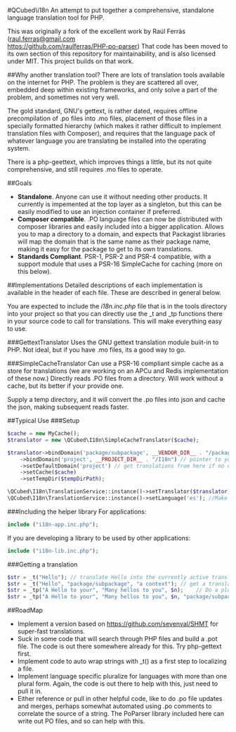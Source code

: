 #QCubed\i18n
An attempt to put together a comprehensive, standalone language translation tool for PHP.

This was originally a fork of the excellent work by Raúl Ferràs (raul.ferras@gmail.com  
https://github.com/raulferras/PHP-po-parser)
That code has been moved to its own section of this repository for maintainability, 
and is also licensed under MIT. This project builds on that work.

##Why another translation tool?
There are lots of translation tools available on the internet for PHP. The problem is they
are scattered all over, embedded deep within existing frameworks, and only solve a part
of the problem, and sometimes not very well.

The gold standard, GNU's gettext, is rather dated, requires offline precompilation of .po
files into .mo files, placement of those files in a specially formatted hierarchy (which
makes it rather difficult to implement translation files with Composer), and requires
that the language pack of whatever language you are translating be installed into the
operating system.

There is a php-geettext, which improves things a little, but its not quite comprehensive, 
and still requires .mo files to operate.

##Goals
- **Standalone**. Anyone can use it without needing other products. It currently is impemented at
the top layer as a singleton, but this can be easily modified to use an injection container if preferred.
- **Composer compatible**. .PO language files can now be distributed with composer libraries
and easily included into a bigger application. 
Allows you to map a directory to a domain, and expects that Packagist libraries
will map the domain that is the same name as their package name, making it easy for the
package to get to its own translations.
- **Standards Compliant**. PSR-1, PSR-2 and PSR-4 compatible, with a support module that uses a
PSR-16 SimpleCache for caching (more on this below).

##Implementations
Detailed descriptions of each implementation is available in the header of each file. 
These are described in general below.

You are expected to include the *i18n.inc.php* file that is in the tools directory into your
project so that you can directly use the _t and _tp functions there in your source code to
call for translations. This will make everything easy to use.

###GettextTranslator
Uses the GNU gettext translation module buiit-in to PHP. Not ideal, but if you have .mo files,
its a good way to go.

###SimpleCacheTranslator
Can use a PSR-16 compliant simple cache as a store for translations (we are working on
an APCu and Redis implementation of these now.) Directly reads .PO files from a
directory. Will work without a cache, but its better if your provide one.

Supply a temp directory, and it will convert the .po files into json and cache the json,
making subsequent reads faster.

##Typical Use
###Setup
```php
$cache = new MyCache();
$translator = new \QCubed\I18n\SimpleCacheTranslator($cache);

$translator->bindDomain('package/subpackage', __VENDOR_DIR__ . "/package/subpackage/I18n") // directory of .po files
	->bindDomain('project', __PROJECT_DIR__ . "/I18n") // pointer to your specific translations
	->setDefaultDomain('project') // get translations from here if no domain is specified
	->setCache($cache)
	->setTempDir($tempDirPath);

\QCubed\I18n\TranslationService::instance()->setTranslator($translator);
\QCubed\I18n\TranslationService::instance()->setLanguage('es'); //Make a particular language the active language.
```

###Including the helper library
For applications:
```php
include ("i18n-app.inc.php");
```

If you are developing a library to be used by other applications:
```php
include ("i18n-lib.inc.php");
```

###Getting a translation
```php
$str = _t("Hello");	// translate Hello into the currently active translation using the default domain (that is, the .po file from your project for the default language)
$str = _t("Hello", "package/subpackage", "a context"); // get a translation using a domain and context
$str = _tp("A Hello to your", "Many hellos to you", $n);	// Do a plural translation based on the integer $n
$str = _tp("A Hello to your", "Many hellos to you", $n, "package/subpackage", "a context");	// Do a plural translation based on the integer $n with domain and context
```

##RoadMap
* Implement a version based on https://github.com/sevenval/SHMT for super-fast translations.
* Suck in some code that will search through PHP files and build a .pot file. The code is out
there somewhere already for this. Try php-gettext first.
* Implement code to auto wrap strings with _t() as a first step to localizing a file.
* Implement language specific pluralize for languages with more than one plural form. Again,
the code is out there to help with this, just need to pull it in.
* Either reference or pull in other helpful code, like to do .po file updates and merges,
perhaps somewhat automated using .po comments to correlate the source of a string. The PoParser library
included here can write out PO files, and so can help with this.